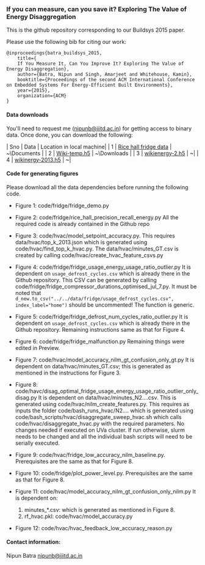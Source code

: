 ### If you can measure, can you save it? Exploring The Value of Energy Disaggregation

This is the github repository corresponding to our Buildsys 2015 paper.

Please use the following bib for citing our work:

```
@inproceedings{batra_buildsys_2015,
	title={
	If You Measure It, Can You Improve It? Exploring The Value of Energy Disaggregation},
	author={Batra, Nipun and Singh, Amarjeet and Whitehouse, Kamin},
	booktitle={Proceedings of the second ACM International Conference on Embedded Systems For Energy-Efficient Built Environments},
	year={2015},
	organization={ACM}
}
```

#### Data downloads
You'll need to request me (nipunb@iiitd.ac.in) for getting access to binary data. Once done, you can download the following: 

| Sno | Data | Location in local machine|
| 1 | [Rice hall fridge data](https://drive.google.com/open?id=0BzucT_Ri96VNa0tKM0VSVHZpalE) | ~\Documents |
| 2 | [Wiki-temp.h5](https://drive.google.com/open?id=0BzucT_Ri96VNZTlnUGJsdXBKOUE) | ~\Downloads |
| 3 | [wikienergy-2.h5](https://drive.google.com/open?id=0BzucT_Ri96VNOTdvZ0IxU0ljaUU) | ~\|
| 4 | [wikinergy-2013.h5](https://drive.google.com/open?id=0BzucT_Ri96VNa3d1XzVRZ2NsUzA) | ~\|

#### Code for generating figures

Please download all the data dependencies before running the following code.

* Figure 1: code/fridge/fridge_demo.py 

* Figure 2: code/fridge/rice_hall_precision_recall_energy.py
All the required code is already contained in the Github repo

* Figure 3: code/hvac/model_setpoint_accuracy.py. This requires data/hvac/top_k_2013.json which is generated using code/hvac/find_top_k_hvac.py. The data/hvac/minutes_GT.csv is created by calling code/hvac/create_hvac_feature_csvs.py

* Figure 4: code/fridge/fridge_usage_energy_usage_ratio_outlier.py
It is dependent on `usage_defrost_cycles.csv` which is already there in the Github repository. This CSV can be generated by calling
code/fridge/fridge_compressor_durations_optimised_jul_7.py. It must be noted that `d_new.to_csv("../../data/fridge/usage_defrost_cycles.csv", index_label="home")` should be uncommented! The function is generic.

* Figure 5: code/fridge/fridge_defrost_num_cycles_ratio_outlier.py
It is dependent on `usage_defrost_cycles.csv` which is already there in the Github repository. Remaining instructions same as that for Figure 4.

* Figure 6: code/fridge/fridge_malfunction.py
Remaining things were edited in Preview.

* Figure 7: code/hvac/model_accuracy_nilm_gt_confusion_only_gt.py
It is dependent on data/hvac/minutes_GT.csv; this is generated as mentioned in the instructions for Figure 3.

* Figure 8: code/havc/disag_optimal_fridge_usage_energy_usage_ratio_outlier_only_disag.py 
It is dependent on data/hvac/minutes_N2....csv. This is generated using code/hvac/nilm_create_features.py. This requires as inputs the folder code/bash_runs_hvac/N2.... which is generated using code/bash_scripts/hvac/disaggregate_sweep_hvac.sh which calls code/hvac/disaggregate_hvac.py with the required parameters. No changes needed if executed on UVa cluster. If run otherwise, slurm needs to be changed and all the individual bash scripts will need to be serially executed.

* Figure 9: code/hvac/fridge_low_accuracy_nilm_baseline.py. Prerequisites are the same as that for Figure 8.

* Figure 10: code/fridge/plot_power_level.py. Prerequisites are the same as that for Figure 8.

* Figure 11: code/hvac/model_accuracy_nilm_gt_confusion_only_nilm.py
It is dependent on:
	1. minutes_*.csv: which is generated as mentioned in Figure 8.
	2. rf_hvac.pkl: code/hvac/model_accuracy.py

* Figure 12: code/hvac/hvac_feedback_low_accuracy_reason.py

#### Contact information:

Nipun Batra
nipunb@iiitd.ac.in



